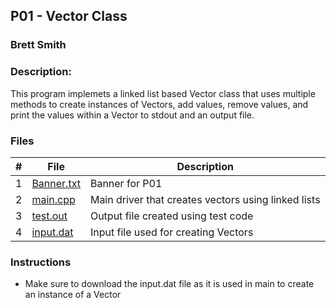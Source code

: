 ## P01 - Vector Class
### Brett Smith
### Description:

This program implemets a linked list based Vector class that uses multiple methods to create instances of Vectors,
add values, remove values, and print the values within a Vector to stdout and an output file.

### Files

|   #   | File            | Description                                        |
| :---: | --------------- | -------------------------------------------------- |
|   1   | [Banner.txt](https://github.com/bsmith578/2143-OOP-Smith/blob/main/Assignments/P01/banner.txt)      | Banner for P01                                     |
|   2   | [main.cpp](https://github.com/bsmith578/2143-OOP-Smith/blob/main/Assignments/P01/main.cpp)        | Main driver that creates vectors using linked lists|
|   3   | [test.out](https://github.com/bsmith578/2143-OOP-Smith/blob/main/Assignments/P01/test.out)        | Output file created using test code                |
|   4   | [input.dat](https://github.com/bsmith578/2143-OOP-Smith/blob/main/Assignments/P01/input.dat) | Input file used for creating Vectors |

### Instructions

- Make sure to download the input.dat file as it is used in main to create an instance of a Vector
